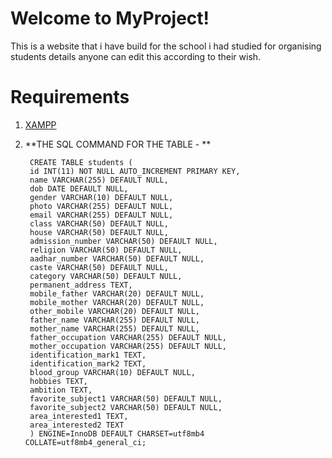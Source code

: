 # Welcome to MyProject!

This is a website that i have build for the school i had studied for organising students details anyone can edit this according to their wish.


# Requirements
1. [XAMPP](https://www.apachefriends.org/download.html)
2. **THE SQL COMMAND FOR THE TABLE - **

        CREATE TABLE students (
        id INT(11) NOT NULL AUTO_INCREMENT PRIMARY KEY,
        name VARCHAR(255) DEFAULT NULL,
        dob DATE DEFAULT NULL,
        gender VARCHAR(10) DEFAULT NULL,
        photo VARCHAR(255) DEFAULT NULL,
        email VARCHAR(255) DEFAULT NULL,
        class VARCHAR(50) DEFAULT NULL,
        house VARCHAR(50) DEFAULT NULL,
        admission_number VARCHAR(50) DEFAULT NULL,
        religion VARCHAR(50) DEFAULT NULL,
        aadhar_number VARCHAR(50) DEFAULT NULL,
        caste VARCHAR(50) DEFAULT NULL,
        category VARCHAR(50) DEFAULT NULL,
        permanent_address TEXT,
        mobile_father VARCHAR(20) DEFAULT NULL,
        mobile_mother VARCHAR(20) DEFAULT NULL,
        other_mobile VARCHAR(20) DEFAULT NULL,
        father_name VARCHAR(255) DEFAULT NULL,
        mother_name VARCHAR(255) DEFAULT NULL,
        father_occupation VARCHAR(255) DEFAULT NULL,
        mother_occupation VARCHAR(255) DEFAULT NULL,
        identification_mark1 TEXT,
        identification_mark2 TEXT,
        blood_group VARCHAR(10) DEFAULT NULL,
        hobbies TEXT,
        ambition TEXT,
        favorite_subject1 VARCHAR(50) DEFAULT NULL,
        favorite_subject2 VARCHAR(50) DEFAULT NULL,
        area_interested1 TEXT,
        area_interested2 TEXT
        ) ENGINE=InnoDB DEFAULT CHARSET=utf8mb4 COLLATE=utf8mb4_general_ci;
